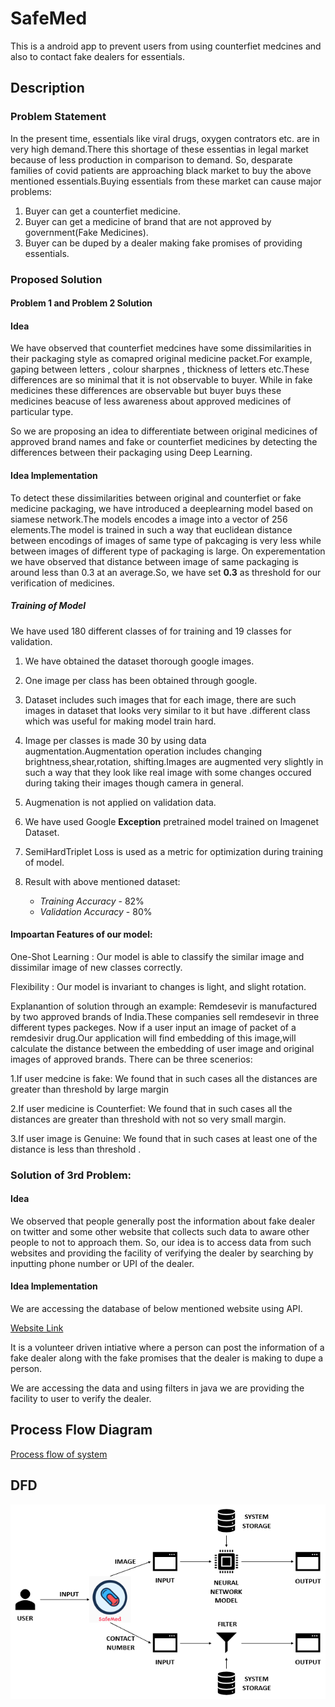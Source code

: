  # SafeMed
  This is a android app to prevent users from using counterfiet medcines and also to contact fake dealers for essentials.

## Description
  ### Problem Statement

  In the present time, essentials like viral drugs, oxygen contrators etc. are in very high demand.There this shortage of these essentias in legal market because of less production in comparison to demand. So, desparate families of covid patients are approaching black market to buy the above mentioned essentials.Buying essentials from these market can cause major problems:

  1. Buyer can get a counterfiet medicine.
  2. Buyer can get a medicine of brand that are not approved by government(Fake Medicines).
  3. Buyer can be duped by a dealer making fake promises of providing essentials.

  ### Proposed Solution

  #### Problem 1 and Problem 2 Solution

  #### Idea

  We have observed that counterfiet medcines have some dissimilarities in their packaging style as comapred original medicine packet.For example, gaping between letters , colour sharpnes , thickness of letters etc.These differences are so minimal that it is not observable to buyer. While in fake medicines these differences are observable but buyer buys these medicines beacuse of less awareness about approved medicines of particular type.

  So we are proposing an idea to differentiate between original medicines of approved brand names and fake or counterfiet medicines by detecting the differences between their packaging using Deep Learning.

  #### Idea Implementation
  To detect these dissimilarities between original and counterfiet or fake medicine packaging, we have introduced a deeplearning model based on siamese network.The models encodes a image into a vector of 256 elements.The model is trained in such a way that euclidean distance between encodings of images of same type of pakcaging  is very less while between images of different type of packaging is large.
  On experementation we have observed that distance between image of same packaging is around less than 0.3 at an average.So, we have set **0.3** as threshold for our verification of medicines.
  
  ##### Training of Model

  We have used 180 different classes of for training and 19 classes for validation.

  1. We have obtained the dataset thorough google images.
        
  2. One image per class has been obtained through google.
        
  3. Dataset includes such images  that for each image, there are such images in dataset that looks very similar to it but have .different class which was useful for making model train hard.
        
  4. Image per classes is made 30 by using data augmentation.Augmentation operation includes changing brightness,shear,rotation,  shifting.Images are augmented very slightly in such a way that they look like real image with some changes occured during taking their images though camera in general.
        
  5. Augmenation is not applied on validation data.
        
  6. We have used Google **Exception** pretrained model trained on Imagenet Dataset.
        
  7. SemiHardTriplet Loss is used as a metric for optimization during training of model.
        
    
  8. Result with above mentioned dataset:
     * *Training Accuracy* - 82%
     * *Validation Accuracy* - 80%
         
 
#### Impoartan Features of our model:
  One-Shot Learning : Our model is able to classify the similar image and dissimilar image of new classes correctly.
  
  Flexibility : Our model is invariant to changes is light, and slight rotation.
  
  Explanantion of solution through an example:
  Remdesevir is manufactured by two approved brands of India.These companies sell remdesevir in three different types packeges.
  Now if a user input an image of packet of a remdesivir drug.Our application will find embedding of this image,will calculate the distance between the embedding of user image and original images of approved brands.
  There can be three scenerios:
  
  1.If user medcine is fake:
    We found that in such cases all the distances are greater than threshold by large margin
    
  2.If user medicine is Counterfiet:
    We found that in such cases all the distances are greater than threshold with not so very small margin.
  
  3.If user image is Genuine:
    We found that in such cases at least one of the distance is less than threshold .

### Solution of 3rd Problem:

#### Idea

We observed that people generally post the information about fake dealer on twitter and some other website that collects such data to aware other people to not to approach them. So, our idea is to access data from such websites and providing the facility of verifying the dealer by searching by inputting phone number or UPI of the dealer.

#### Idea Implementation
We are accessing the database of below mentioned website using API.

 [Website Link](https://cov.social/#/) 
 
 It is a volunteer driven intiative where a person can post the information of a fake dealer along with the fake promises that the dealer is making to dupe a person.
 
 We are accessing the data and using filters in java we are providing the facility to user to verify the dealer.
 ## Process Flow Diagram
 [Process flow of system](https://embed.creately.com/IraYDEStVeW?type=svg)
 
 ## DFD
 ![](DFD%20EYHC.png)
        
        
         
         
         
        
        
        

